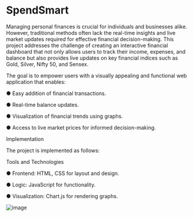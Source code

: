 # SpendSmart
 Managing personal finances is crucial for individuals and businesses alike. However, traditional
 methods often lack the real-time insights and live market updates required for effective financial
 decision-making. This project addresses the challenge of creating an interactive financial
 dashboard that not only allows users to track their income, expenses, and balance but also
 provides live updates on key financial indices such as Gold, Silver, Nifty 50, and Sensex.
 
 The goal is to empower users with a visually appealing and functional web application that
 enables:
 
 ● Easy addition of financial transactions.
 
 ● Real-time balance updates.
 
 ● Visualization of financial trends using graphs.
 
 ● Access to live market prices for informed decision-making.

Implementation

 The project is implemented as follows:
 
 Tools and Technologies
 
 ● Frontend: HTML, CSS for layout and design.

 ● Logic: JavaScript for functionality.
 
 ● Visualization: Chart.js for rendering graphs.

 ![image](https://github.com/user-attachments/assets/df18ae33-0e38-4a70-952b-318f92f3deb7)
